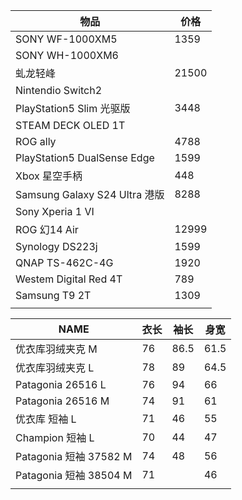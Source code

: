 
| 物品                          | 价格    |
| --------------------------- | ----- |
| SONY WF-1000XM5             | 1359  |
| SONY WH-1000XM6             |       |
| 虬龙轻峰                        | 21500 |
| Nintendio Switch2           |       |
| PlayStation5 Slim 光驱版       | 3448  |
| STEAM DECK OLED 1T          |       |
| ROG ally                    | 4788  |
| PlayStation5 DualSense Edge | 1599  |
| Xbox 星空手柄                   | 448   |
| Samsung Galaxy S24 Ultra 港版 | 8288  |
| Sony Xperia 1 VI            |       |
| ROG 幻14 Air                 | 12999 |
| Synology DS223j             | 1599  |
| QNAP TS-462C-4G             | 1920  |
| Westem Digital Red 4T       | 789   |
| Samsung T9 2T               | 1309  |
|                             |       |


| NAME                 | 衣长  | 袖长   | 身宽   |
| -------------------- | --- | ---- | ---- |
| 优衣库羽绒夹克 M            | 76  | 86.5 | 61.5 |
| 优衣库羽绒夹克 L            | 78  | 89   | 64.5 |
| Patagonia 26516 L    | 76  | 94   | 66   |
| Patagonia 26516 M    | 74  | 91   | 61   |
| 优衣库 短袖 L             | 71  | 46   | 55   |
| Champion 短袖 L        | 70  | 44   | 47   |
| Patagonia 短袖 37582 M | 74  | 48   | 56   |
| Patagonia 短袖 38504 M | 71  |      | 46   |
|                      |     |      |      |
